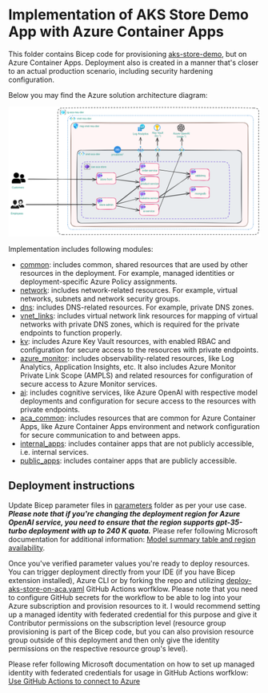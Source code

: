 # Implementation of AKS Store Demo App with Azure Container Apps

This folder contains Bicep code for provisioning [aks-store-demo](https://github.com/Azure-Samples/aks-store-demo), but on Azure Container Apps. Deployment also is created in a manner that's closer to an actual production scenario, including security hardening configuration.

Below you may find the Azure solution architecture diagram:

![Drawing of the Azure solution architecture for store application running in Azure Container Apps](../static/images/aks-store-on-aca-architecture.png)

Implementation includes following modules:

* [common](modules/common.bicep): includes common, shared resources that are used by other resources in the deployment. For example, managed identities or deployment-specific Azure Policy assignments.
* [network](modules/network.bicep): includes network-related resources. For example, virtual networks, subnets and network security groups.
* [dns](modules/dns.bicep): includes DNS-related resources. For example, private DNS zones.
* [vnet_links](modules/virtual-network-links.bicep): includes virtual network link resources for mapping of virtual networks with private DNS zones, which is required for the private endpoints to function properly.
* [kv](modules/keyvault.bicep): includes Azure Key Vault resources, with enabled RBAC and configuration for secure access to the resources with private endpoints.
* [azure_monitor](modules/azure-monitor.bicep): includes observability-related resources, like Log Analytics, Application Insights, etc. It also includes Azure Monitor Private Link Scope (AMPLS) and related resources for configuration of secure access to Azure Monitor services.
* [ai](modules/ai.bicep): includes cognitive services, like Azure OpenAI with respective model deployments and configuration for secure access to the resources with private endpoints.
* [aca_common](modules/aca-common.bicep): includes resources that are common for Azure Container Apps, like Azure Container Apps environment and network configuration for secure communication to and between apps.
* [internal_apps](modules/aca-internal-apps.bicep): includes container apps that are not publicly accessible, i.e. internal services.
* [public_apps](modules/aca-public-apps.bicep): includes container apps that are publicly accessible.

## Deployment instructions

Update Bicep parameter files in [parameters](parameters/) folder as per your use case. ***Please note that if you're changing the deployment region for Azure OpenAI service, you need to ensure that the region supports gpt-35-turbo deployment with up to 240 K quota.*** Please refer following Microsoft documentation for additional information: [Model summary table and region availability](https://learn.microsoft.com/en-us/azure/ai-services/openai/concepts/models#model-summary-table-and-region-availability).

Once you've verified parameter values you're ready to deploy resources. You can trigger deployment directly from your IDE (if you have Bicep extension installed), Azure CLI or by forking the repo and utilizing [deploy-aks-store-on-aca.yaml](../.github/workflows/deploy-aks-store-on-aca.yaml) GitHub Actions worfklow. Please note that you need to configure GitHub secrets for the workflow to be able to log into your Azure subscription and provision resources to it. I would recommend setting up a managed identity with federated credential for this purpose and give it Contributor permissions on the subscription level (resource group provisioning is part of the Bicep code, but you can also provision resource group outside of this deployment and then only give the identity permissions on the respective resource group's level).

Please refer following Microsoft documentation on how to set up managed identity with federated credentials for usage in GitHub Actions worfklow: [Use GitHub Actions to connect to Azure](https://learn.microsoft.com/en-us/azure/developer/github/connect-from-azure?tabs=azure-portal%2Clinux)
